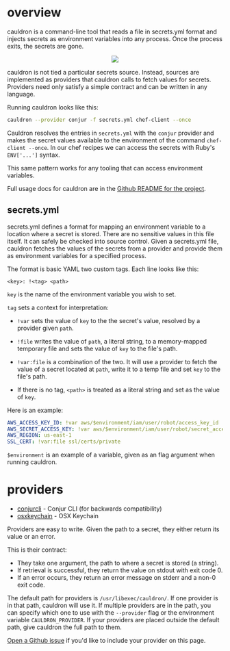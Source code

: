 # overview

cauldron is a command-line tool that reads a file in secrets.yml format
and injects secrets as environment variables into any process. Once the
process exits, the secrets are gone.

<div style="text-align: center">
<img src="//i.imgur.com/WkYo2wY.png"/>
</div>

cauldron is not tied a particular secrets source. Instead, sources are implemented as providers
that cauldron calls to fetch values for secrets. Providers need only satisfy a simple contract
and can be written in any language.

Running cauldron looks like this:

```bash
cauldron --provider conjur -f secrets.yml chef-client --once
```

Cauldron resolves the entries in `secrets.yml` with the `conjur` provider and
makes the secret values available to the environment of the command `chef-client --once`.
In our chef recipes we can access the secrets with Ruby's `ENV['...']` syntax.

This same pattern works for any tooling that can access environment variables.

Full usage docs for cauldron are in the
[Github README for the project](https://github.com/conjurinc/cauldron).

## secrets.yml

secrets.yml defines a format for mapping an environment variable to a location
where a secret is stored. There are no sensitive values in this file itself. It can safely be checked into source control. Given a secrets.yml file, cauldron fetches the values
of the secrets from a provider and provide them as environment variables
for a specified process.

The format is basic YAML two custom tags. Each line looks like this:

```
<key>: !<tag> <path>
```

`key` is the name of the environment variable you wish to set.

`tag` sets a context for interpretation:

* `!var` sets the value of `key` to the the secret's value, resolved by a provider given `path`.

* `!file` writes the value of `path`, a literal string, to a memory-mapped temporary
file and sets the value of `key` to the file's path.

* `!var:file` is a combination of the two. It will use a provider to fetch the value of a secret
located at `path`, write it to a temp file and set `key` to the file's path.

* If there is no tag, `<path>` is treated as a literal string and set as the value of `key`.

Here is an example:

```yaml
AWS_ACCESS_KEY_ID: !var aws/$environment/iam/user/robot/access_key_id
AWS_SECRET_ACCESS_KEY: !var aws/$environment/iam/user/robot/secret_access_key
AWS_REGION: us-east-1
SSL_CERT: !var:file ssl/certs/private
```

`$environment` is an example of a variable, given as an flag argument when running cauldron.

# providers

<i id="providerList"></i>

* [conjurcli](https://github.com/conjurinc/cauldron-conjurcli) - Conjur CLI (for backwards compatibility)
* [osxkeychain](https://github.com/conjurinc/cauldron-keychain-cli) - OSX Keychain

Providers are easy to write. Given the path to a secret, they either return its value or an error.

This is their contract:

* They take one argument, the path to where a secret is stored (a string).
* If retrieval is successful, they return the value on stdout with exit code 0.
* If an error occurs, they return an error message on stderr and a non-0 exit code.

The default path for providers is `/usr/libexec/cauldron/`. If one provider is in that path,
cauldron will use it. If multiple providers are in the path, you can specify which one to use
with the `--provider` flag or the environment variable `CAULDRON_PROVIDER`. If your providers are
placed outside the default path, give cauldron the full path to them.

[Open a Github issue](https://github.com/conjurinc/cauldron/issues) if you'd like to include your provider on this page.
